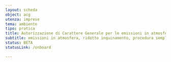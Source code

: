 ```yaml
---
layout: scheda
object: acg
utenza: imprese
tema: ambiente
tipo: pratica
title: Autorizzazione di Carattere Generale per le emissioni in atmosfera
subtitle: emissioni in atmosfera, ridotto inquinamento, procedura semplificata
status: BETA
statusLink: /onboard

---
```

